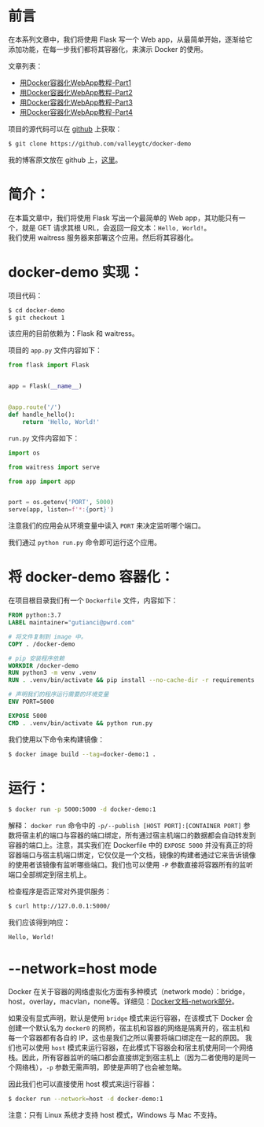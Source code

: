 # 前言
在本系列文章中，我们将使用 Flask 写一个 Web app，从最简单开始，逐渐给它添加功能，在每一步我们都将其容器化，来演示 Docker 的使用。

文章列表：
- [用Docker容器化WebApp教程-Part1](https://github.com/valleygtc/valleygtc.github.io/blob/master/2020-01-16-用Docker容器化WebApp教程Part1.md)
- [用Docker容器化WebApp教程-Part2](https://github.com/valleygtc/valleygtc.github.io/blob/master/2020-01-16-用Docker容器化WebApp教程Part2.md)
- [用Docker容器化WebApp教程-Part3](https://github.com/valleygtc/valleygtc.github.io/blob/master/2020-01-16-用Docker容器化WebApp教程Part3.md)
- [用Docker容器化WebApp教程-Part4](https://github.com/valleygtc/valleygtc.github.io/blob/master/2020-01-16-用Docker容器化WebApp教程Part4.md)


项目的源代码可以在 [github](https://github.com/valleygtc/docker-demo) 上获取：
```bash
$ git clone https://github.com/valleygtc/docker-demo
```

我的博客原文放在 github 上，[这里](https://github.com/valleygtc/valleygtc.github.io)。


# 简介：
在本篇文章中，我们将使用 Flask 写出一个最简单的 Web app，其功能只有一个，就是 GET 请求其根 URL，会返回一段文本：`Hello, World!`。<br>
我们使用 waitress 服务器来部署这个应用。然后将其容器化。


# docker-demo 实现：
项目代码：
```bash
$ cd docker-demo
$ git checkout 1
```

该应用的目前依赖为：Flask 和 waitress。

项目的 `app.py` 文件内容如下：
```python
from flask import Flask


app = Flask(__name__)


@app.route('/')
def handle_hello():
    return 'Hello, World!'
```

`run.py` 文件内容如下：
```python
import os

from waitress import serve

from app import app


port = os.getenv('PORT', 5000)
serve(app, listen=f'*:{port}')
```

注意我们的应用会从环境变量中读入 `PORT` 来决定监听哪个端口。

我们通过 `python run.py` 命令即可运行这个应用。


# 将 docker-demo 容器化：
在项目根目录我们有一个 `Dockerfile` 文件，内容如下：
```dockerfile
FROM python:3.7
LABEL maintainer="gutianci@pwrd.com"

# 将文件复制到 image 中。
COPY . /docker-demo

# pip 安装程序依赖
WORKDIR /docker-demo
RUN python3 -m venv .venv
RUN . .venv/bin/activate && pip install --no-cache-dir -r requirements.txt -i https://pypi.tuna.tsinghua.edu.cn/simple

# 声明我们的程序运行需要的环境变量
ENV PORT=5000

EXPOSE 5000
CMD . .venv/bin/activate && python run.py
```

我们使用以下命令来构建镜像：
```bash
$ docker image build --tag=docker-demo:1 .
```


# 运行：
```bash
$ docker run -p 5000:5000 -d docker-demo:1
```

解释：
`docker run` 命令中的 `-p/--publish [HOST PORT]:[CONTAINER PORT]` 参数将宿主机的端口与容器的端口绑定，所有通过宿主机端口的数据都会自动转发到容器的端口上。注意，其实我们在 Dockerfile 中的 `EXPOSE 5000` 并没有真正的将容器端口与宿主机端口绑定，它仅仅是一个文档，镜像的构建者通过它来告诉镜像的使用者该镜像有监听哪些端口。我们也可以使用 `-P` 参数直接将容器所有的监听端口全部绑定到宿主机上。


检查程序是否正常对外提供服务：
```bash
$ curl http://127.0.0.1:5000/
```

我们应该得到响应：
```bash
Hello, World!
```


# --network=host mode
Docker 在关于容器的网络虚拟化方面有多种模式（network mode）：bridge，host，overlay，macvlan，none等。详细见：[Docker文档-network部分](https://docs.docker.com/network/)。

如果没有显式声明，默认是使用 `bridge` 模式来运行容器，在该模式下 Docker 会创建一个默认名为 `docker0` 的网桥，宿主机和容器的网络是隔离开的，宿主机和每一个容器都有各自的 IP，这也是我们之所以需要将端口绑定在一起的原因。
我们也可以使用 `host` 模式来运行容器，在此模式下容器会和宿主机使用同一个网络栈。因此，所有容器监听的端口都会直接绑定到宿主机上（因为二者使用的是同一个网络栈），`-p` 参数无需声明，即使是声明了也会被忽略。

因此我们也可以直接使用 host 模式来运行容器：
```bash
$ docker run --network=host -d docker-demo:1
```

注意：只有 Linux 系统才支持 host 模式，Windows 与 Mac 不支持。
